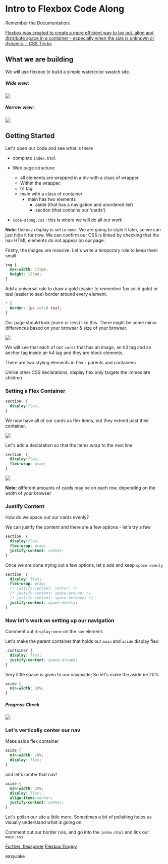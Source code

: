 # Intro to Flexbox Code Along

Remember the Documentation:

[Flexbox was created to create a more efficient way to lay out, align and distribute space in a container - especially when the size is unknown or dynamic. - CSS Tricks](https://css-tricks.com/snippets/css/a-guide-to-flexbox/)

## What we are building

We will use flexbox to build a simple watercolor swatch site.

##### Wide view:

![](./assets/images/finshed-watercolor-wide.png)

##### Narrow view:

![](./assets/images/finished-watercolor-narrow.png)


## Getting Started

Let's open our code and see what is there
 - complete `index.html`
  - Web page structure:

    - all elements are wrapped in a div with a class of wrapper.
    -  Within the wrapper:
    - h1 tag
    - main with a class of container
      - main has two elements
        - aside (that has a navigation and unordered list)
        - section (that contains our 'cards')

 - `code-along.css` : this is where we will do all our work

**Note**: the `nav` display is set to `none`. We are going to style it later, so we can just hide it for now. We can confirm our CSS is linked by checking that the nav HTML elements do not appear on our page.

Firstly, the images are massive. Let's write a temporary rule to keep them small

```css
img {
  max-width: 175px;
  height: 125px;
}
```

Add a universal rule to draw a gold (easier to remember 1px solid gold) or teal (easier to see) border around every element.

```css
* {
  border: 1px solid teal;
}
```

Our page should look (more or less) like this. There might be some minor differences based on your browser & size of your browser.

![](./assets/images/code-along-start.png)

We will see that each of our `cards` that has an image, an h3 tag and an anchor tag inside an h4 tag and they are block elements.

There are two styling elements in flex - parents and containers

Unlike other CSS declarations, display flex only targets the immediate children

### Setting a Flex Container

```css
section  {
  display:flex;
}
```

We now have all of our cards as flex items, but they extend past their container.

![](./assets/images/code-along-display-flex.png)

Let's add a declaration so that the items wrap to the next line

```css
section  {
  display:flex;
  flex-wrap: wrap;
}

```

![](./assets/images/code-along-flex-wrap.png)

**Note**: different amounts of cards may be on each row, depending on the width of your browser

### Justify Content

How do we space out our cards evenly?

We can justify the content and there are a few options - let's try a few


```css
section  {
  display:flex;
  flex-wrap: wrap;
  justify-content: center;
}

```

Once we are done trying out a few options, let's add and keep `space-evenly`
```css
section  {
  display: flex;
  flex-wrap: wrap;
  /* justify-content: center; */
  /* justify-content: space-around; */
  /* justify-content: space-between; */
  justify-content: space-evenly;
}

```

### Now let's work on setting up our navigation

Comment out `display:none` on the `nav` element.

Let's make the parent container that holds our `main` and `aside` display flex:

```CSS
.container {
  display: flex;
  justify-content: space-around;
}
```

Very little space is given to our nav/aside; So let's make the aside be 20%

```CSS
aside {
  min-width: 20%;
}
```


##### Progress Check

![](./assets/images/code-along-flex-progress.png)

### Let's vertically center our nav

Make aside flex container
```CSS
aside {
  min-width: 20%;
  display: flex;
}
```

and let's center that nav!

``` CSS
aside {
  min-width: 20%;
  display: flex;
  align-items:center;
  justify-content: center;
}
```

Let's polish our site a little more. Sometimes a bit of polishing helps us visually understand what is going on:

Comment out our border rule, and go into the `index.html` and link our `main.css`

[Further, flexsporer](https://bennettfeely.com/flexplorer/)
[Flexbox Froggy](https://flexboxfroggy.com/)


easyJake
